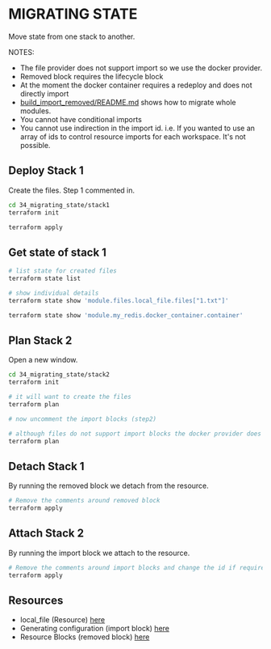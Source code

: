 # MIGRATING STATE

Move state from one stack to another.  

NOTES:

* The file provider does not support import so we use the docker provider.
* Removed block requires the lifecycle block
* At the moment the docker container requires a redeploy and does not directly import
* [build_import_removed/README.md](./build_import_removed/README.md) shows how to migrate whole modules.  
* You cannot have conditional imports
* You cannot use indirection in the import id. i.e. If you wanted to use an array of ids to control resource imports for each workspace. It's not possible.

## Deploy Stack 1

Create the files. Step 1 commented in.  

```sh
cd 34_migrating_state/stack1
terraform init

terraform apply
```

## Get state of stack 1

```sh
# list state for created files 
terraform state list

# show individual details
terraform state show 'module.files.local_file.files["1.txt"]'

terraform state show 'module.my_redis.docker_container.container'
```

## Plan Stack 2

Open a new window.  

```sh
cd 34_migrating_state/stack2
terraform init

# it will want to create the files
terraform plan

# now uncomment the import blocks (step2)

# although files do not support import blocks the docker provider does
terraform plan
```

## Detach Stack 1

By running the removed block we detach from the resource.

```sh
# Remove the comments around removed block
terraform apply
```

## Attach Stack 2

By running the import block we attach to the resource.

```sh
# Remove the comments around import blocks and change the id if required
terraform apply
```

## Resources

* local_file (Resource) [here](https://registry.terraform.io/providers/hashicorp/local/latest/docs/resources/file)
* Generating configuration (import block) [here](https://developer.hashicorp.com/terraform/language/import/generating-configuration)
* Resource Blocks (removed block) [here](https://developer.hashicorp.com/terraform/language/resources/syntax)
